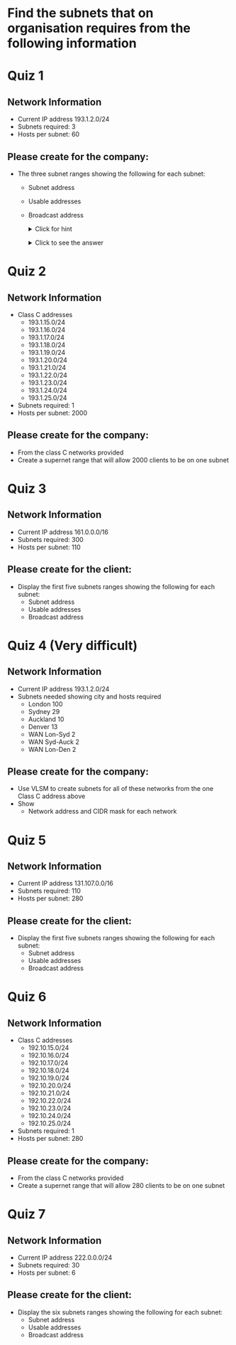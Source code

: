 # Find the subnets that on organisation requires from the following information

# Quiz 1

## Network Information
- Current IP address 193.1.2.0/24
- Subnets required:  3
- Hosts per subnet: 60

## Please create for the company:
- The three subnet ranges showing the following for each subnet:
  - Subnet address
  - Usable addresses
  - Broadcast address

    <details><summary>Click for hint</summary><Strong> 

    ``` 
    HINT
    ```
    </Strong></details> 
    <details><summary>Click to see the answer</summary><Strong> 
    
    ```
    ANSWER
    ```
    </Strong></details> 


# Quiz 2

## Network Information
- Class C addresses 
  - 193.1.15.0/24
  - 193.1.16.0/24
  - 193.1.17.0/24
  - 193.1.18.0/24
  - 193.1.19.0/24
  - 193.1.20.0/24
  - 193.1.21.0/24
  - 193.1.22.0/24
  - 193.1.23.0/24
  - 193.1.24.0/24
  - 193.1.25.0/24
- Subnets required:  1 
- Hosts per subnet: 2000

## Please create for the company:
- From the class C networks provided
- Create a supernet range that will allow 2000 clients to be on one subnet

# Quiz 3

## Network Information
- Current IP address 161.0.0.0/16
- Subnets required:  300
- Hosts per subnet: 110

## Please create for the client:
- Display the first five subnets ranges showing the following for each subnet:
  - Subnet address
  - Usable addresses
  - Broadcast address


# Quiz 4 (Very difficult)

## Network Information
- Current IP address 193.1.2.0/24
- Subnets needed showing city and hosts required
  - London 100
  - Sydney 29
  - Auckland 10
  - Denver 13
  - WAN Lon-Syd 2
  - WAN Syd-Auck 2
  - WAN Lon-Den 2

## Please create for the company:
- Use VLSM to create subnets for all of these networks from the one Class C address above
- Show 
  - Network address and CIDR mask for each network

# Quiz 5

## Network Information
- Current IP address 131.107.0.0/16
- Subnets required:  110
- Hosts per subnet: 280

## Please create for the client:
- Display the first five subnets ranges showing the following for each subnet:
  - Subnet address
  - Usable addresses
  - Broadcast address

# Quiz 6

## Network Information
- Class C addresses 
  - 192.10.15.0/24
  - 192.10.16.0/24
  - 192.10.17.0/24
  - 192.10.18.0/24
  - 192.10.19.0/24
  - 192.10.20.0/24
  - 192.10.21.0/24
  - 192.10.22.0/24
  - 192.10.23.0/24
  - 192.10.24.0/24
  - 192.10.25.0/24
- Subnets required:  1 
- Hosts per subnet: 280
## Please create for the company:
- From the class C networks provided
- Create a supernet range that will allow 280 clients to be on one subnet

# Quiz 7

## Network Information
- Current IP address 222.0.0.0/24
- Subnets required:  30
- Hosts per subnet: 6

## Please create for the client:
- Display the six subnets ranges showing the following for each subnet:
  - Subnet address
  - Usable addresses
  - Broadcast address
